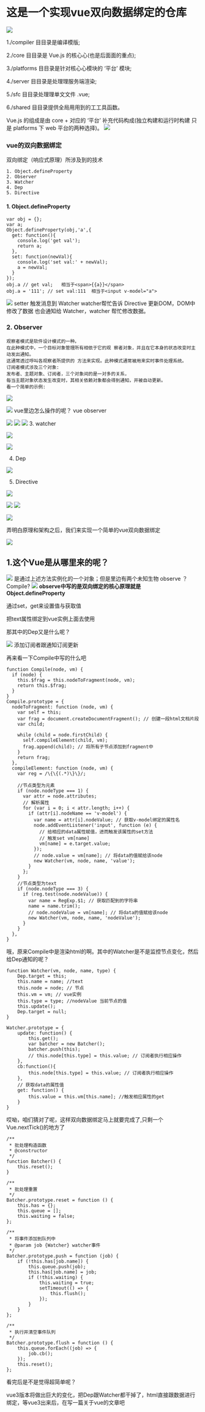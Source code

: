 # 这是一个实现vue双向数据绑定的仓库
![](https://user-gold-cdn.xitu.io/2018/12/25/167e4dc1aeb98f7d?w=2006&h=906&f=png&s=248125)

1./compiler ⽬目录是编译模版;

2./core ⽬目录是 Vue.js 的核⼼心(也是后⾯面的重点);

3./platforms ⽬目录是针对核⼼心模块的 ‘平台’ 模块;

4./server ⽬目录是处理理服务端渲染;

5./sfc ⽬目录处理理单⽂文件 .vue;

6./shared ⽬目录提供全局⽤用到的⼯工具函数。

Vue.js 的组成是由 core + 对应的 ‘平台’ 补充代码构成(独立构建和运行时构建 只是 platforms 下 web 平台的两种选择)。
![](https://user-gold-cdn.xitu.io/2018/12/25/167e4e4c3277b95b?w=1754&h=962&f=png&s=282381)

###  vue的双向数据绑定
双向绑定（响应式原理）所涉及到的技术

```
1. Object.defineProperty
2. Observer
3. Watcher
4. Dep
5. Directive
```
#### 1. Object.defineProperty

```
var obj = {};
var a;
Object.defineProperty(obj,'a',{
  get: function(){
    console.log('get val');
    return a;
  },
  set: function(newVal){
    console.log('set val:' + newVal);
    a = newVal;
  }
});
obj.a // get val;   相当于<span>{{a}}</span>
obj.a = '111'; // set val:111  相当于<input v-model="a">
```

![](https://user-gold-cdn.xitu.io/2018/12/25/167e4e9983a2bb1c?w=1598&h=882&f=png&s=376242)
setter 触发消息到 Watcher watcher帮忙告诉 Directive 更新DOM，DOM中修改了数据 也会通知给 Watcher，watcher 帮忙修改数据。

### 2. Observer
```
观察者模式是软件设计模式的一种。
在此种模式中，一个目标对象管理所有相依于它的观 察者对象，并且在它本身的状态改变时主动发出通知。
这通常透过呼叫各观察者所提供的 方法来实现。此种模式通常被用来实时事件处理系统。
订阅者模式涉及三个对象:
发布者、主题对象、订阅者，三个对象间的是一对多的关系，
每当主题对象状态发生改变时，其相关依赖对象都会得到通知，并被自动更新。
看一个简单的示例:
```
![](https://user-gold-cdn.xitu.io/2018/12/25/167e4f395d227c1c?w=1331&h=629&f=png&s=354107)

![](https://user-gold-cdn.xitu.io/2018/12/25/167e4f476b7704c3?w=1322&h=863&f=png&s=514663)
vue里边怎么操作的呢？ vue observer

![](https://user-gold-cdn.xitu.io/2018/12/25/167e5628d501d795?w=1448&h=1050&f=png&s=328558)
![](https://user-gold-cdn.xitu.io/2018/12/25/167e562da66ec86c?w=1484&h=1026&f=png&s=633148)
![](https://user-gold-cdn.xitu.io/2018/12/25/167e5655db9b62fd?w=1942&h=1416&f=png&s=770576)
3. watcher

![](https://user-gold-cdn.xitu.io/2018/12/26/167e872b0a3c9b6e?w=2692&h=1616&f=png&s=2037332)

![](https://user-gold-cdn.xitu.io/2018/12/26/167e872e57d2fb75?w=1291&h=783&f=png&s=454055)

4. Dep

![](https://user-gold-cdn.xitu.io/2018/12/26/167e873239090019?w=1245&h=834&f=png&s=363098)

5. Directive

![](https://user-gold-cdn.xitu.io/2018/12/26/167e873708747731?w=1128&h=636&f=png&s=125588)

![](https://user-gold-cdn.xitu.io/2018/12/26/167e874b0597ec03?w=1886&h=1282&f=png&s=673401)
![](https://user-gold-cdn.xitu.io/2018/12/26/167e874d75d87419?w=1872&h=1268&f=png&s=479581)

![](https://user-gold-cdn.xitu.io/2018/12/26/167e875302561d0b?w=1730&h=894&f=png&s=572293)

弄明白原理和架构之后，我们来实现一个简单的vue双向数据绑定

![](https://user-gold-cdn.xitu.io/2018/12/26/167e87a4862bb96a?w=2468&h=1446&f=png&s=308069)
## 1.这个Vue是从哪里来的呢？

![](https://user-gold-cdn.xitu.io/2018/12/26/167e87ba423e0cae?w=2592&h=726&f=png&s=215990)
是通过上述方法实例化的一个对象；但是里边有两个未知生物 observe ？ Compile?
![](https://user-gold-cdn.xitu.io/2018/12/26/167e87ce1cbfc36d?w=2570&h=1526&f=png&s=404437)
**observe中写的是双向绑定的核心原理就是Object.defineProperty**

通过set，get来设置值与获取值

把text属性绑定到vue实例上面去使用

那其中的Dep又是什么呢？

![](https://user-gold-cdn.xitu.io/2018/12/26/167e88037d38d1a5?w=2040&h=860&f=png&s=204825)
添加订阅者跟通知订阅更新

再来看一下Compile中写的什么吧
```
function Compile(node, vm) {
  if (node) {
    this.$frag = this.nodeToFragment(node, vm);
    return this.$frag;
  }
}
Compile.prototype = {
  nodeToFragment: function (node, vm) {
    var self = this;
    var frag = document.createDocumentFragment(); // 创建一段html文档片段
    var child;

    while (child = node.firstChild) {
      self.compileElement(child, vm);
      frag.append(child); // 将所有子节点添加到fragment中
    }
    return frag;
  },
  compileElement: function (node, vm) {
    var reg = /\{\{(.*)\}\}/;

    //节点类型为元素
    if (node.nodeType === 1) {
      var attr = node.attributes;
      // 解析属性
      for (var i = 0; i < attr.length; i++) {
        if (attr[i].nodeName == 'v-model') {
          var name = attr[i].nodeValue; // 获取v-model绑定的属性名
          node.addEventListener('input', function (e) {
            // 给相应的data属性赋值，进而触发该属性的set方法
            // 触发set vm[name]
            vm[name] = e.target.value;
          });
          // node.value = vm[name]; // 将data的值赋给该node
          new Watcher(vm, node, name, 'value');
        }
      };
    }
    //节点类型为text
    if (node.nodeType === 3) {
      if (reg.test(node.nodeValue)) {
        var name = RegExp.$1; // 获取匹配到的字符串
        name = name.trim();
        // node.nodeValue = vm[name]; // 将data的值赋给该node
        new Watcher(vm, node, name, 'nodeValue');
      }
    }
  },
}
```

哦，原来Compile中是渲染html的啊。其中的Watcher是不是监控节点变化，然后给Dep通知的呢？

```
function Watcher(vm, node, name, type) {
    Dep.target = this;
    this.name = name; //text
    this.node = node; // 节点
    this.vm = vm; // vue实例
    this.type = type; //nodeValue 当前节点的值
    this.update();
    Dep.target = null;
}

Watcher.prototype = {
    update: function() {
        this.get();
        var batcher = new Batcher();
        batcher.push(this);
        // this.node[this.type] = this.value; // 订阅者执行相应操作
    },
    cb:function(){
        this.node[this.type] = this.value; // 订阅者执行相应操作
    },
    // 获取data的属性值
    get: function() {
        this.value = this.vm[this.name]; //触发相应属性的get
    }
}

```
哎呦，咱们猜对了呢，这样双向数据绑定马上就要完成了,只剩一个Vue.nextTick()的地方了
```
/**
 * 批处理构造函数
 * @constructor
 */
function Batcher() {
    this.reset();
}

/**
 * 批处理重置
 */
Batcher.prototype.reset = function () {
    this.has = {};
    this.queue = [];
    this.waiting = false;
};

/**
 * 将事件添加到队列中
 * @param job {Watcher} watcher事件
 */
Batcher.prototype.push = function (job) {
    if (!this.has[job.name]) {
        this.queue.push(job);
        this.has[job.name] = job;
        if (!this.waiting) {
            this.waiting = true;
            setTimeout(() => {
                this.flush();
            });
        }
    }
};

/**
 * 执行并清空事件队列
 */
Batcher.prototype.flush = function () {
    this.queue.forEach((job) => {
        job.cb();
    });
    this.reset();
};
```
看完后是不是觉得超简单呢？

vue3版本将做出巨大的变化，把Dep跟Watcher都干掉了，html直接跟数据进行绑定，等vue3出来后，在写一篇关于vue的文章吧
